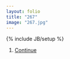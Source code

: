 ```yaml
---
layout: folio
title: "267"
image: "267.jpg"
---
```

{% include JB/setup %}

<div class="copy">
</div>

<div class="choice">
	<ol>
		<li><a href="261.html">
			Continue
</a></li>
	</ol>
</div>